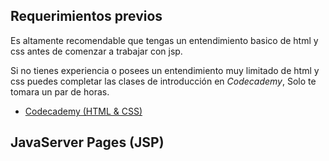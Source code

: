 ## Requerimientos previos ##
Es altamente recomendable que tengas un entendimiento basico de html y css antes de comenzar a trabajar con jsp.
 
Si no tienes experiencia o posees un entendimiento muy limitado de html y css puedes completar las clases de introducción en _Codecademy_, Solo te tomara un par de horas.
 
* [Codecademy (HTML & CSS)](http://www.codecademy.com/es/tracks/html-css-traduccion-al-espanol-america-latina-clone)

## JavaServer Pages (JSP) ##
